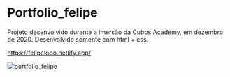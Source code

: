 # Portfolio_felipe

Projeto desenvolvido durante a imersão da Cubos Academy, em dezembro de 2020. Desenvolvido somente com html + css.

https://felipelobo.netlify.app/


![portfolio_felipe](https://user-images.githubusercontent.com/69439442/101225922-84abfb80-3671-11eb-8dad-36c287880550.png)


